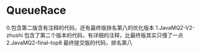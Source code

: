 # QueueRace
0.包含第二版含有注释的代码，还有最终版排名第八的优化版本
1.JavaMQ2-V2-zhushi 包含了第二个版本的代码，有详细的注释，比最终版其实只慢了一点
2.JavaMQ2-final-top8 最终提交版的代码，排名第八
